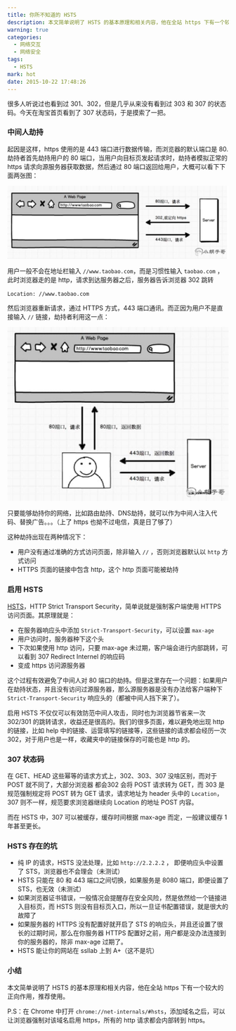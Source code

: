 ```yaml
---
title: 你所不知道的 HSTS
description: 本文简单说明了 HSTS 的基本原理和相关内容，他在全站 https 下有一个较大的正向作用，推荐使用。
warning: true
categories:
  - 网络交互
  - 网络安全
tags:
  - HSTS
mark: hot
date: 2015-10-22 17:48:26
---
```



很多人听说过也看到过 301、302，但是几乎从来没有看到过 303 和 307 的状态码。今天在淘宝首页看到了 307 状态码，于是摸索了一把。

<!--more-->

### 中间人劫持

起因是这样，https 使用的是 443 端口进行数据传输，而浏览器的默认端口是 80. 劫持者首先劫持用户的 80 端口，当用户向目标页发起请求时，劫持者模拟正常的 https 请求向源服务器获取数据，然后通过 80 端口返回给用户，大概可以看下下面两张图：

![正常请求](/blogimgs/2015/10/22/20151004_d1771371.jpg)

用户一般不会在地址栏输入 `//www.taobao.com`，而是习惯性输入 `taobao.com` ，此时浏览器走的是 http，请求到达服务器之后，服务器告诉浏览器 302 跳转

```
Location: //www.taobao.com
```

然后浏览器重新请求，通过 HTTPS 方式，443 端口通讯。而正因为用户不是直接输入 `//` 链接，劫持者利用这一点：

![screenshot](/blogimgs/2015/10/22/20151004_f70b86fd.jpg)

只要能够劫持你的网络，比如路由劫持、DNS劫持，就可以作为中间人注入代码、替换广告。。。（上了 https 也拗不过电信，真是日了够了）

这种劫持出现在两种情况下：

- 用户没有通过准确的方式访问页面，除非输入 `//` ，否则浏览器默认以 `http` 方式访问
- HTTPS 页面的链接中包含 http，这个 http 页面可能被劫持

### 启用 HSTS

[HSTS](http://tools.ietf.org/html/rfc6797)，HTTP Strict Transport Security，简单说就是强制客户端使用 HTTPS 访问页面。其原理就是：

- 在服务器响应头中添加 `Strict-Transport-Security`，可以设置 `max-age`
- 用户访问时，服务器种下这个头
- 下次如果使用 http 访问，只要 max-age 未过期，客户端会进行内部跳转，可以看到 307 Redirect Internel 的响应码
- 变成 https 访问源服务器

这个过程有效避免了中间人对 80 端口的劫持。但是这里存在一个问题：如果用户在劫持状态，并且没有访问过源服务器，那么源服务器是没有办法给客户端种下 `Strict-Transport-Security` 响应头的（都被中间人挡下来了）。

启用 HSTS 不仅仅可以有效防范中间人攻击，同时也为浏览器节省来一次 302/301 的跳转请求，收益还是很高的。我们的很多页面，难以避免地出现 http 的链接，比如 help 中的链接、运营填写的链接等，这些链接的请求都会经历一次 302，对于用户也是一样，收藏夹中的链接保存的可能也是 http 的。

### 307 状态码

在 GET、HEAD 这些幂等的请求方式上，302、303、307 没啥区别，而对于 POST 就不同了，大部分浏览器 都会302 会将 POST 请求转为 GET，而 303 是规范强制规定将 POST 转为 GET 请求，请求地址为 header 头中的 `Location`，307 则不一样，规范要求浏览器继续向 Location 的地址 POST 内容。

而在 HSTS 中，307 可以被缓存，缓存时间根据 max-age 而定，一般建议缓存 1 年甚至更长。

### HSTS 存在的坑

- 纯 IP 的请求，HSTS 没法处理，比如 `http://2.2.2.2` ， 即便响应头中设置了 STS，浏览器也不会理会（未测试）
- HSTS 只能在 80 和 443 端口之间切换，如果服务是 8080 端口，即便设置了 STS，也无效（未测试）
- 如果浏览器证书错误，一般情况会提醒存在安全风险，然是依然给一个链接进入目标页，而 HSTS 则没有目标页入口，所以一旦证书配置错误，就是很大的故障了
- 如果服务器的 HTTPS 没有配置好就开启了 STS 的响应头，并且还设置了很长的过期时间，那么在你服务器 HTTPS 配置好之前，用户都是没办法连接到你的服务器的，除非 max-age 过期了。
- HSTS 能让你的网站在 ssllab 上到 A+（这不是坑）

### 小结

本文简单说明了 HSTS 的基本原理和相关内容，他在全站 https 下有一个较大的正向作用，推荐使用。

P.S：在 Chrome 中打开 `chrome://net-internals/#hsts`，添加域名之后，可以让浏览器强制对该域名启用 https，所有的 http 请求都会内部转到 https。



